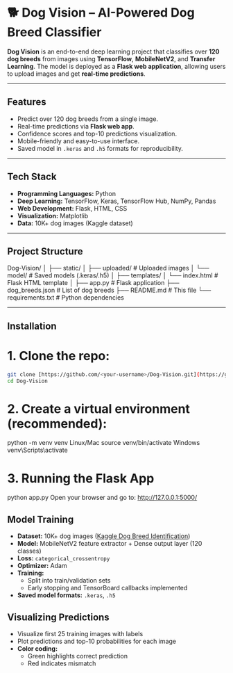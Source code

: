 # 🐕 Dog Vision – AI-Powered Dog Breed Classifier

**Dog Vision** is an end-to-end deep learning project that classifies over **120 dog breeds** from images using **TensorFlow**, **MobileNetV2**, and **Transfer Learning**. The model is deployed as a **Flask web application**, allowing users to upload images and get **real-time predictions**.

---

## Features

- Predict over 120 dog breeds from a single image.
- Real-time predictions via **Flask web app**.
- Confidence scores and top-10 predictions visualization.
- Mobile-friendly and easy-to-use interface.
- Saved model in `.keras` and `.h5` formats for reproducibility.

---

## Tech Stack

- **Programming Languages:** Python  
- **Deep Learning:** TensorFlow, Keras, TensorFlow Hub, NumPy, Pandas  
- **Web Development:** Flask, HTML, CSS  
- **Visualization:** Matplotlib  
- **Data:** 10K+ dog images (Kaggle dataset)

---

## Project Structure

Dog-Vision/
│
├── static/
│ ├── uploaded/ # Uploaded images
│ └── model/ # Saved models (.keras/.h5)
│
├── templates/
│ └── index.html # Flask HTML template
│
├── app.py # Flask application
├── dog_breeds.json # List of dog breeds
├── README.md # This file
└── requirements.txt # Python dependencies


---

## Installation

# 1. **Clone the repo:**
```bash
git clone [https://github.com/<your-username>/Dog-Vision.git](https://github.com/ShubhMPrajapati/Dog-Breed-Classification)
cd Dog-Vision
```

# 2. Create a virtual environment (recommended):
python -m venv venv
Linux/Mac
source venv/bin/activate
Windows
venv\Scripts\activate

# 3. Running the Flask App
python app.py
Open your browser and go to: http://127.0.0.1:5000/


## Model Training
- **Dataset:** 10K+ dog images ([Kaggle Dog Breed Identification](https://www.kaggle.com/c/dog-breed-identification))  
- **Model:** MobileNetV2 feature extractor + Dense output layer (120 classes)  
- **Loss:** `categorical_crossentropy`  
- **Optimizer:** Adam  
- **Training:** 
  - Split into train/validation sets  
  - Early stopping and TensorBoard callbacks implemented  
- **Saved model formats:** `.keras`, `.h5`  

## Visualizing Predictions
- Visualize first 25 training images with labels  
- Plot predictions and top-10 probabilities for each image  
- **Color coding:**  
  - Green highlights correct prediction  
  - Red indicates mismatch

